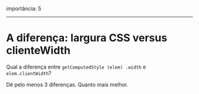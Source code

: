 importância: 5

---

# A diferença: largura CSS versus clienteWidth

Qual a diferença entre `getComputedStyle (elem) .width` e` elem.clientWidth`?

Dê pelo menos 3 diferenças. Quanto mais melhor.
